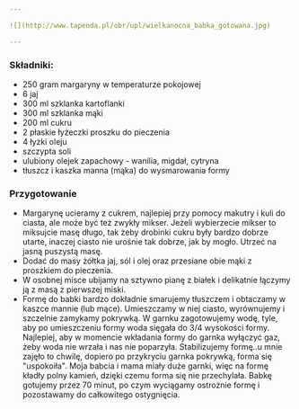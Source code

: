 ```yaml
---

![](http://www.tapenda.pl/obr/upl/wielkanocna_babka_gotowana.jpg)

---
```


### Składniki:
- 250 gram margaryny w temperaturze pokojowej
- 6 jaj
- 300 ml szklanka kartoflanki
- 300 ml szklanka mąki
- 200 ml cukru
- 2 płaskie łyżeczki proszku do pieczenia
- 4 łyżki oleju
- szczypta soli 
- ulubiony olejek zapachowy - wanilia, migdał, cytryna
- tłuszcz i kaszka manna (mąka) do wysmarowania formy


### Przygotowanie
- Margarynę ucieramy z cukrem, najlepiej przy pomocy makutry i kuli do ciasta, ale może być też zwykły mikser. Jeżeli wybierzecie mikser to miksujcie masę długo, tak żeby drobinki cukru były bardzo dobrze utarte, inaczej ciasto nie urośnie tak dobrze, jak by mogło. Utrzeć na jasną puszystą masę.
- Dodać do masy żółtka jaj, sól i olej oraz przesiane obie mąki z proszkiem do pieczenia.
- W osobnej misce ubijamy na sztywno pianę z białek i delikatnie łączymy ją z masą z pierwszej miski.
- Formę do babki bardzo dokładnie smarujemy tłuszczem i obtaczamy w kaszce mannie (lub mące). Umieszczamy w niej ciasto, wyrównujemy i szczelnie zamykamy pokrywką. W garnku zagotowujemy wodę, tyle, aby po umieszczeniu formy woda sięgała do 3/4 wysokości formy. Najlepiej, aby w momencie wkładania formy do garnka wyłączyć gaz, żeby woda nie wrzała i nas nie poparzyła. Stabilizujemy formę..u mnie zajęło to chwilę, dopiero po przykryciu garnka pokrywką, forma się "uspokoiła". Moja babcia i mama miały duże garnki, więc na formę kładły polny kamień, dzięki czemu forma się nie przechylała. Babkę gotujemy przez 70 minut, po czym wyciągamy ostrożnie formę i pozostawamy do całkowitego ostygnięcia.
